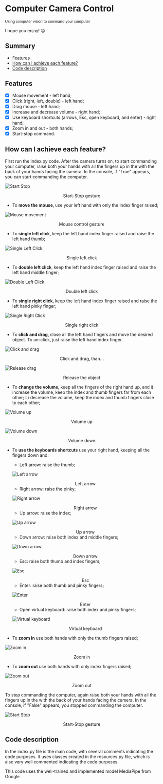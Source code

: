 # Computer Camera Control
<small>Using computer vision to command your computer</small>

I hope you enjoy! 😊

## Summary

- [Features](#features)
- [How can I achieve each feature?](#how-can-i-achieve-each-feature)
- [Code description](#code-description)

## Features

- [X] Mouse movement - left hand;
- [X] Click (right, left, double)  - left hand;
- [X] Drag mouse - left hand;
- [X] Increase and decrease volume - right hand; 
- [X] Use keyboard shortcuts (arrows, Esc, open keyboard, and enter) - right hand;
- [X] Zoom in and out - both hands;
- [X] Start-stop command.

## How can I achieve each feature?

First run the index.py code. After the camera turns on, to start commanding your computer, raise both your hands with all the fingers up in the with the back of your hands facing the camera. In the console, if "True" appears, you can start commanding the computer.

![Start Stop](Images/start-stop.png)
<center>Start-Stop gesture</center>

* To **move the mouse**, use your left hand with only the index finger raised;

![Mouse movement](Images/mouse-control.png)
<center>Mouse control gesture</center>

* To **single left click**, keep the left hand index finger raised and raise the left hand thumb;

![Single Left Click](Images/single-left-click.png)
<center>Single left click</center>

* To **double left click**, keep the left hand index finger raised and raise the left hand middle finger;

![Double Left Click](Images/double-left-click.png)
<center>Double left click</center>

* To **single right click**, keep the left hand index finger raised and raise the left hand pinky finger;

![Single Right Click](Images/right-click.png)
<center>Single right click</center>

* To **click and drag**, close all the left hand fingers and move the desired object. To un-click, just raise the left hand index finger.

![Click and drag](Images/click-drag.png)
<center>Click and drag, than...</center>

![Release drag](Images/mouse-control.png)
<center>Release the object</center>

* To **change the volume**, keep all the fingers of the right hand up, and i) increase the volume, keep the index and thumb fingers far from each other; ii) decrease the volume, keep the index and thumb fingers close to each other;

![Volume up](Images/volume-up.png)
<center>Volume up</center>

![Volume down](Images/volume-down.png)
<center>Volume down</center>

* To **use the keyboards shortcuts** use your right hand, keeping all the fingers down and:
  * Left arrow: raise the thumb;

  ![Left arrow](Images/left-arrow.png)
  <center>Left arrow</center>

  * Right arrow: raise the pinky;

  ![Right arrow](Images/right-arrow.png)
  <center>Right arrow</center>

  * Up arrow: raise the index;

  ![Up arrow](Images/up-arrow.png)
  <center>Up arrow</center>

  * Down arrow: raise both index and middle fingers;

  ![Down arrow](Images/down-arrow.png)
  <center>Down arrow</center>

  * Esc: raise both thumb and index fingers;

  ![Esc](Images/esc.png)
  <center>Esc</center>

  * Enter: raise both thumb and pinky fingers;

  ![Enter](Images/enter.png)
  <center>Enter</center>

  * Open virtual keyboard: raise both index and pinky fingers;

  ![Virtual keyboard](Images/keyboard.png)
  <center>Virtual keyboard</center>

* To **zoom in** use both hands with only the thumb fingers raised;

![Zoom in](Images/zoom-in.png)
<center>Zoom in</center>

* To **zoom out** use both hands with only index fingers raised;

![Zoom out](Images/zoom-out.png)
<center>Zoom out</center>

To stop commanding the computer, again raise both your hands with all the fingers up in the with the back of your hands facing the camera. In the console, if "False" appears, you stopped commanding the computer.

![Start Stop](Images/start-stop.png)
<center>Start-Stop gesture</center>

## Code description

In the index.py file is the main code, with several comments indicating the code purposes. It uses classes created in the resources.py file, which is also very well commented indicating the code purposes.

This code uses the well-trained and implemented model MediaPipe from Google.
